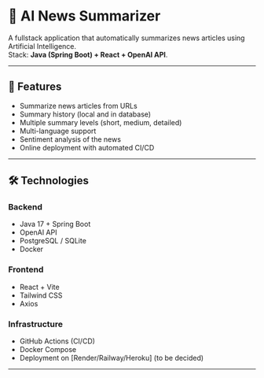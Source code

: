 # 📰 AI News Summarizer

A fullstack application that automatically summarizes news articles using Artificial Intelligence.  
Stack: **Java (Spring Boot) + React + OpenAI API**.

---

## 🚀 Features

- Summarize news articles from URLs
- Summary history (local and in database)
- Multiple summary levels (short, medium, detailed)
- Multi-language support
- Sentiment analysis of the news
- Online deployment with automated CI/CD

---

## 🛠️ Technologies

### Backend

- Java 17 + Spring Boot
- OpenAI API
- PostgreSQL / SQLite
- Docker

### Frontend

- React + Vite
- Tailwind CSS
- Axios

### Infrastructure

- GitHub Actions (CI/CD)
- Docker Compose
- Deployment on [Render/Railway/Heroku] (to be decided)

---

